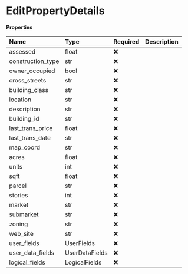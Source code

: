 # EditPropertyDetails

**Properties**

| Name              | Type           | Required | Description |
| :---------------- | :------------- | :------- | :---------- |
| assessed          | float          | ❌       |             |
| construction_type | str            | ❌       |             |
| owner_occupied    | bool           | ❌       |             |
| cross_streets     | str            | ❌       |             |
| building_class    | str            | ❌       |             |
| location          | str            | ❌       |             |
| description       | str            | ❌       |             |
| building_id       | str            | ❌       |             |
| last_trans_price  | float          | ❌       |             |
| last_trans_date   | str            | ❌       |             |
| map_coord         | str            | ❌       |             |
| acres             | float          | ❌       |             |
| units             | int            | ❌       |             |
| sqft              | float          | ❌       |             |
| parcel            | str            | ❌       |             |
| stories           | int            | ❌       |             |
| market            | str            | ❌       |             |
| submarket         | str            | ❌       |             |
| zoning            | str            | ❌       |             |
| web_site          | str            | ❌       |             |
| user_fields       | UserFields     | ❌       |             |
| user_data_fields  | UserDataFields | ❌       |             |
| logical_fields    | LogicalFields  | ❌       |             |

<!-- This file was generated by liblab | https://liblab.com/ -->
